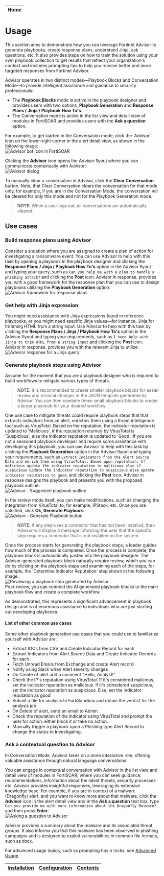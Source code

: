 | [Home](../README.md) |
|--------------------------------------------|

# Usage

This section aims to demonstrate how you can leverage Fortinet Advisor to generate playbooks, create response plans, understand Jinja, ask questions, etc. It also provides steps on how to train the solution using your own playbook collection to get results that reflect your organization's context and includes prompting tips to help you receive better and more targeted responses from Fortinet Advisor.

Advisor operates in two distinct modes—Playbook Blocks and Conversation Mode—to provide intelligent assistance and guidance to security professionals: 

- The **Playbook Blocks** mode is active in the playbook designer and provides users with two options, **Playbook Generation** and **Response Plans / Jinja / Playbook How To's**.
- The Conversation mode is active in the list view and detail view of modules in FortiSOAR and provides users with the **Ask a question** option. 

For example, to get started in the Conversation mode, click the 'Advisor' icon on the lower-right corner in the alert detail view, as shown in the following image:  
![Advisor bot icon in FortiSOAR](../docs/res/ai_bot_icon.png)

Clicking the **Advisor** icon opens the Advisor flyout where you can communicate contextually with Advisor:  
![Advisor dialog](../docs/res/ai_bot_dialog.png)

To manually clear a conversation in Advisor, click the **Clear Conversation** button. Note, that Clear Conversation clears the conversation for that mode only, for example, if you are in the Conversation Mode, the conversation will be cleared for only this mode and not for the Playbook Generation mode.

  >**NOTE**: When a user logs out, all conversations are automatically cleared.

## Use cases

### Build response plans using Advisor

Consider a situation where you are assigned to create a plan of action for investigating a ransomware event. You can use Advisor to help with this task by opening a playbook in the playbook designer and clicking the **Response Plans / Jinja / Playbook How To's** option in the Advisor flyout and typing your query, such as `Can you help me with a plan to handle a phishing attack?` and clicking the **Post** icon. Advisor in response, provides you with a good framework for the response plan that you can use to design playbooks utilizing the **Playbook Generation** option:  
   ![Advisor framework for response plans](../docs/res/AdvisorResponsePlans.png)

### Get help with Jinja expression

You might need assistance with Jinja expressions found in reference playbooks, or you might need specific Jinja values—for instance, Jinja for trimming HTML from a string input. Use Advisor to help with this task by clicking the **Response Plans / Jinja / Playbook How To's** option in the Advisor flyout and typing your requirements, such as `I need help with Jinja to trim HTML from a string input` and clicking the **Post** icon. Advisor in response, provides you with the relevant Jinja to utilize:  
   ![Advisor response for a Jinja query](../docs/res/AdvisorJinja.png)

### Generate playbook steps using Advisor

Assume for the moment that you are a playbook designer who is required to build workflows to mitigate various types of threats. 

  >**NOTE**: It is recommended to create smaller playbook blocks for easier review and minimal changes in the JSON template generated by Advisor. You can then combine these small playbook blocks to create a larger playbook for your desired workflow.

One use case to mitigate threats could require playbook steps that that extracts indicators from an alert, enriches them using a threat intelligence tool such as VirusTotal. Based on the reputation, the indicator reputation is updated to 'Malicious', if the reputation returned by VirusTotal is 'Suspicious', else the indicator reputation is updated to 'Good'. If you are not a seasoned playbook developer and require some assistance with developing this playbook, you can use Advisor to help with this task by clicking the **Playbook Generation** option in the Advisor flyout and typing your requirements, such as `Extract Indicators from the Alert Source Data and enrich them using VirusTotal. Based upon reputation, If malicious update the indicator reputation to malicious else if suspicious update the indicator reputation to suspicious else update indicator reputation to good`, and clicking the **Post** icon. Advisor in response designs the playbook and presents you with the proposed playbook outline:  
![Advisor - Suggested playbook outline](../docs/res/AdvisorPBGeneration.png)

In the review mode itself, you can make modifications, such as changing the integration from VirusTotal to, for example, IPStack, etc. Once you are satisfied, click **Ok, Generate Playbook**:  
![Advisor - Generate Playbook button](../docs/res/AdvisorPBGenerationReview.png)

  >**NOTE**: If any step uses a connector that has not been installed, then Advisor will display a message informing the user that the specific step requires a connector that is not installed on the system. 

Once the process starts for generating the playbook steps, a loader guides how much of the process is completed. Once the process is complete, the playbook block is automatically pasted into the playbook designer. The Advisor-generated playbook block naturally require review, which you can do by clicking on the playbook steps and examining each of the steps, for example, the 'Determine Indicator Reputation' step shown in the following image:  
 ![Reviewing a playbook step generated by Advisor](../docs/res/AdvisorGeneratedPb_StepReview.png)   
Post-review, you can connect the AI generated playbook blocks to the main playbook flow and create a complete workflow. 

As  demonstrated, this represents a significant advancement in playbook design and is of enormous  assistance to individuals who are just starting out developing playbooks.

#### List of other common use cases

Some other playbook generation use cases that you could use to familiarize yourself with Advisor are:

- Extract IOCs from CSV and Create Indicator Record for each
- Extract Indicators from Alert Source Data and Create Indicator Records for each
- Fetch Unread Emails from Exchange and create Alert record
- Notify using Slack when Alert severity changes
- On Create of alert add a comment "Hello, Analyst!"
- Check the IP's reputation using VirusTotal. If it's considered malicious, set the indicator reputation as malicious. If it's considered suspicious, set the indicator reputation as suspicious. Else, set the indicator reputation as good
- Submit a file for analysis to FortiSandbox and obtain the verdict for the analysis job
- On Delete of alert, send an email to Admin
- Check the reputation of the indicator using VirusTotal and prompt the user for action: either block it or take no action.
- Manually trigger a playbook upon a Phishing type Alert Record to change the status to Investigating.

### Ask a contextual question to Advisor

In Conversation Mode, Advisor takes on a more interactive role, offering valuable assistance through natural language conversations. 

You can engage in contextual conversation with Advisor in the list view and detail view of modules in FortiSOAR, where you can seek guidance, recommendations, information about the latest threats, security processes etc. Advisor provides insightful responses, leveraging its extensive knowledge base. For example, if you are in context of a malware (Dragonfly) alert, and you want to know more about that malware, click the **Advisor** icon in the alert detail view and in the **Ask a question** text box, type `Can you provide me with more information about the Dragonfly Malware?` and then press **Enter**:  
![Asking a question to Advisor](../docs/res/conversationMode.png)  

Advisor provides a summary about the malware and its associated threat groups. It also informs you that this malware has been observed in phishing campaigns and is designed to exploit vulnerabilities in common file formats, such as docx.


For advanced usage topics, such as prompting tips n tricks, see [Advanced Usage](./advanced-usage.md).

| [Installation](./setup.md#installation) | [Configuration](./setup.md#configuration) | [Contents](./contents.md) |
|-----------------------------------------|-------------------------------------------|---------------------------|